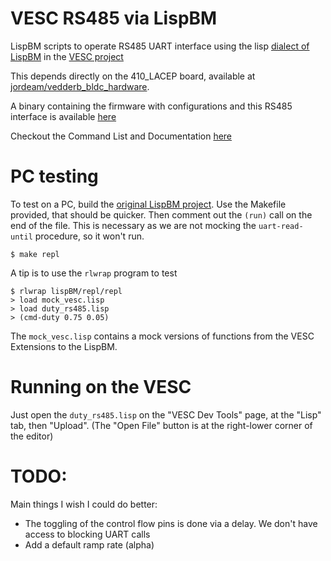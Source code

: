 # VESC RS485 via LispBM

LispBM scripts to operate RS485 UART interface using the lisp [dialect of LispBM](https://github.com/vedderb/bldc/tree/master/lispBM) in the [VESC project](vesc-project.com/)

This depends directly on the 410_LACEP board, available at [jordeam/vedderb_bldc_hardware](https://github.com/jordeam/vedderb_bldc_hardware).

A binary containing the firmware with configurations and this RS485 interface is available [here](https://github.com/leocelente/bldc/releases/tag/BASE_SENT_TO_TESTING)

Checkout the Command List and Documentation [here](documentation/)

# PC testing
To test on a PC, build the [original LispBM project](https://github.com/svenssonjoel/lispBM). Use the Makefile provided, that should be quicker.
Then comment out the `(run)` call on the end of the file. This is necessary as we are not mocking the `uart-read-until` procedure, so it won't run. 

```shell
$ make repl
```


A tip is to use the `rlwrap` program to test

```shell
$ rlwrap lispBM/repl/repl
> load mock_vesc.lisp
> load duty_rs485.lisp
> (cmd-duty 0.75 0.05)
```

The `mock_vesc.lisp` contains a mock versions of functions from the VESC Extensions
to the LispBM.

# Running on the VESC
Just open the `duty_rs485.lisp` on the "VESC Dev Tools" page, at the "Lisp" tab, then "Upload". (The "Open File" button is at the right-lower corner of the editor)

# TODO:
Main things I wish I could do better:
 - The toggling of the control flow pins is done via a delay. We don't have access to blocking UART calls
 - Add a default ramp rate (alpha)
